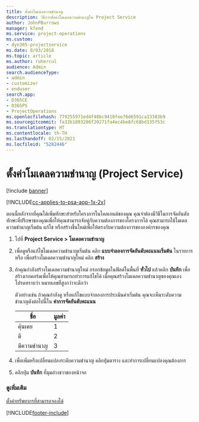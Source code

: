 ```yaml
---
title: ตั้งค่าโมเดลความชำนาญ
description: วิธีการตั้งค่าโมเดลความชำนาญใน Project Service
author: JohnPBurrows
manager: kfend
ms.service: project-operations
ms.custom:
- dyn365-projectservice
ms.date: 8/03/2018
ms.topic: article
ms.author: ruhercul
audience: Admin
search.audienceType:
- admin
- customizer
- enduser
search.app:
- D365CE
- D365PS
- ProjectOperations
ms.openlocfilehash: 779255971ed4f48bc9410fee76d6591ca13383b9
ms.sourcegitcommit: fa32b1893286f20271fa4ec4be8fc68bd135f53c
ms.translationtype: HT
ms.contentlocale: th-TH
ms.lasthandoff: 02/15/2021
ms.locfileid: "5282446"
---
```

# <a name="set-up-proficiency-models-project-service"></a>ตั้งค่าโมเดลความชำนาญ (Project Service)

[!include [banner](../includes/psa-now-project-operations.md)]

[!INCLUDE[cc-applies-to-psa-app-1x-2x](../includes/cc-applies-to-psa-app-1x-2x.md)]

ตอนนี้หลังจากที่คุณได้เพิ่มทักษะสำหรับโครงการในไคลเอนต์ของคุณ คุณจำต้องมีวิธีในการจัดอันดับทักษะที่ปรึกษาของคุณเพื่อให้คุณสามารถจับคู่กับความต้องการของโครงการได้ คุณสามารถใช้โมเดลความชำนาญเริ่มต้น แก้ไข หรือสร้างขึ้นใหม่เพื่อให้ตรงกับความต้องการขององค์กรของคุณ  
  
1.  ไปที่ **Project Service > โมเดลความชำนาญ**  
  
2.  เพื่อดูหรือแก้ไขโมเดลความชำนาญเริ่มต้น คลิก **แบบจำลองการจัดอันดับคะแนนเริ่มต้น** ในรายการ หรือ เพื่อสร้างโมเดลความชำนาญใหม่ คลิก **สร้าง**  
  
3.  ถ้าคุณกำลังสร้างโมเดลความชำนาญใหม่ กรอกข้อมูลในฟิลด์ในพื้นที่ **ทั่วไป** แล้วคลิก **บันทึก** เพื่อสร้างเรกคอร์ดเพื่อให้คุณสามารถทำการแก้ไขได้ เมื่อคุณสร้างโมเดลความชำนาญของคุณเอง โปรดทราบว่า หมายเลขที่สูงกว่าจะดีกว่า  
  
     ตัวอย่างเช่น ถ้าคุณกำลังดู หรือแก้ไขแบบจำลองการประเมินค่าเริ่มต้น คุณจะเห็นระดับความชำนาญดังต่อไปนี้ใน **ค่าการจัดอันดับคะแนน**  
  
    |ชื่อ|มูลค่า|  
    |----------|-----------|  
    |คุ้นเคย|1|  
    |ดี|2|  
    |มีความชำนาญ|3|  
  
4.  เพื่อเพิ่มหรือเปลี่ยนแปลงระดับความชำนาญ คลิกปุ่มตาราง และทำการเปลี่ยนแปลงคุณต้องการ  
  
5.  คลิกปุ่ม **บันทึก** ที่มุมล่างขวาของหน้าจอ  
  
### <a name="see-also"></a>ดูเพิ่มเติม  
 [ตั้งค่าทรัพยากรที่สามารถจองได้](../psa/set-up-resources.md)


[!INCLUDE[footer-include](../includes/footer-banner.md)]